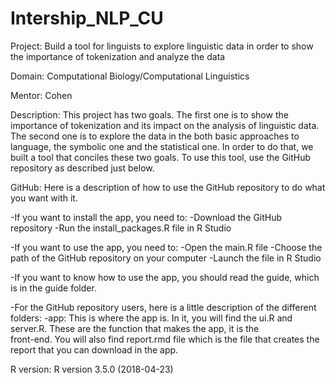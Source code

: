 # Intership_NLP_CU

Project: Build a tool for linguists to explore linguistic data in order to show the importance of tokenization and analyze the data

Domain: Computational Biology/Computational Linguistics

Mentor: Cohen

Description: This project has two goals. The first one is to show the importance of tokenization and its impact on the analysis of linguistic data. The second one is to explore the data in the both basic approaches to language, the symbolic one and the statistical one. In order to do that, we built a tool that conciles these two goals. To use this tool, use the GitHub repository as described just below.

GitHub: Here is a description of how to use the GitHub repository to do what you want with it.

  -If you want to install the app, you need to: 
         -Download the GitHub repository 
         -Run the install_packages.R file in R Studio
         
  -If you want to use the app, you need to:
        -Open the main.R file
        -Choose the path of the GitHub repository on your computer
        -Launch the file in R Studio
        
  -If you want to know how to use the app, you should read the guide, which is in the guide folder.
  
  -For the GitHub repository users, here is a little description of the different folders:
        -app: This is where the app is. In it, you will find the ui.R and server.R. These are the function that makes the app, it is the                                    
        front-end. You will also find report.rmd file which is the file that creates the report that you can download in the app.


R version:  R version 3.5.0 (2018-04-23)
